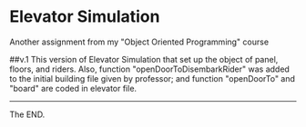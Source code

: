 # Elevator Simulation
Another assignment from my "Object Oriented Programming" course

##v.1
This version of Elevator Simulation that set up the object of panel, floors, and riders.
Also, function "openDoorToDisembarkRider" was added to the initial building file given by professor;
and function "openDoorTo" and "board" are coded in elevator file.

----------------------------------------------------------------------------------------------------------
The END.